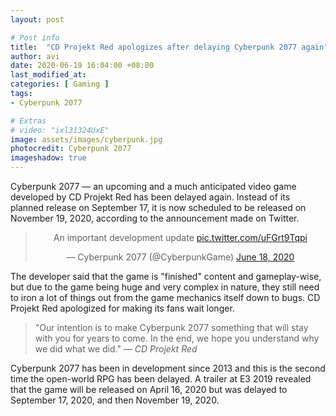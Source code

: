 ```yaml
---
layout: post

# Post info
title:  "CD Projekt Red apologizes after delaying Cyberpunk 2077 again"
author: avi
date: 2020-06-19 16:04:00 +08:00
last_modified_at:
categories: [ Gaming ]
tags:
- Cyberpunk 2077

# Extras
# video: "ixl31324UxE"
image: assets/images/cyberpunk.jpg
photocredit: Cyberpunk 2077
imageshadow: true
---
```

Cyberpunk 2077 — an upcoming and a much anticipated video game developed by CD Projekt Red has been delayed again. Instead of its planned release on September 17, it is now scheduled to be released on November 19, 2020, according to the announcement made on Twitter. 
<div align="center">
<blockquote class="twitter-tweet" data-theme="dark"><p lang="en" dir="ltr">An important development update <a href="https://t.co/uFGrt9Tqpi">pic.twitter.com/uFGrt9Tqpi</a></p>&mdash; Cyberpunk 2077 (@CyberpunkGame) <a href="https://twitter.com/CyberpunkGame/status/1273647385294626816?ref_src=twsrc%5Etfw">June 18, 2020</a></blockquote> <script async src="https://platform.twitter.com/widgets.js" charset="utf-8"></script>
</div>

The developer said that the game is "finished" content and gameplay-wise, but due to the game being huge and very complex in nature, they still need to iron a lot of things out from the game mechanics itself down to bugs. CD Projekt Red apologized for making its fans wait longer.

> "Our intention is to make Cyberpunk 2077 something that will stay with you for years to come. In the end, we hope you understand why we did what we did." <cite>— CD Projekt Red</cite>

Cyberpunk 2077 has been in development since 2013 and this is the second time the open-world RPG has been delayed. A trailer at E3 2019 revealed that the game will be released on April 16, 2020 but was delayed to September 17, 2020, and then November 19, 2020.